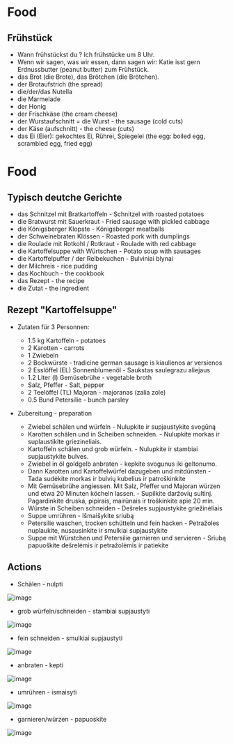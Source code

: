 # Food

## Frühstück

- Wann frühstückst du ? Ich frühstücke um 8 Uhr.
- Wenn wir sagen, was wir essen, dann sagen wir: Katie isst gern Erdnussbutter (peanut butter) zum Frühstück.
- das Brot (die Brote), das Brötchen (die Brötchen).
- der Brotaufstrich (the spread)
- die/der/das Nutella
- die Marmelade
- der Honig
- der Frischkäse (the cream cheese)
- der Wurstaufschnitt = die Wurst - the sausage (cold cuts)
- der Käse (aufschnitt) - the cheese (cuts)
- das Ei (Eier): gekochtes Ei, Rührei, Spiegelei (the egg: boiled egg, scrambled egg, fried egg) 

# Food

## Typisch deutche Gerichte

- das Schnitzel mit Bratkartoffeln - Schnitzel with roasted potatoes
- die Bratwurst mit Sauerkraut - Fried sausage with pickled cabbage
- die Königsberger Klopste - Königsberger meatballs
- der Schweinebraten Klössen - Roasted pork with dumplings
- die Roulade mit Rotkohl / Rotkraut - Roulade with red cabbage
- die Kartoffelsuppe with Würtschen - Potato soup with sausages
- die Kartoffelpuffer / der Relbekuchen - Bulviniai blynai
- der Milchreis - rice pudding
- das Kochbuch - the cookbook
- das Rezept - the recipe
- die Zutat - the ingredient

## Rezept "Kartoffelsuppe"

-   Zutaten für 3 Personnen:
    -  1.5 kg Kartoffeln - potatoes
    -  2 Karotten - carrots
    -  1 Zwiebeln
    -  2 Bockwürste - tradicine german sausage is kiaulienos ar versienos
    -  2 Esslöffel (EL) Sonnenblumenöl - Saukstas saulegrazu aliejaus
    -  1.2 Liter (l) Gemüsebrühe - vegetable broth
    -  Salz, Pfeffer - Salt, pepper
    -  2 Teelöffel (TL) Majoran - majoranas (zalia zole)
    -  0.5 Bund Petersilie - bunch parsley

-  Zubereitung - preparation
      -  Zwiebel schälen und würfeln - Nulupkite ir supjaustykite svogūną
      -  Karotten schälen und in Scheiben schneiden. - Nulupkite morkas ir suplaustikite griezineliais.
      -  Kartoffeln schälen und grob würfeln. - Nulupkite ir stambiai supjaustykite bulves.
      -  Zwiebel in öl goldgelb anbraten - kepkite svogunus iki geltonumo.
      -  Dann Karotten und Kartoffelwürfel dazugeben und mitdünsten - Tada sudėkite morkas ir bulvių kubelius ir patroškinkite
      -  Mit Gemüsebrühe angiessen. Mit Salz, Pfeffer und Majoran würzen und etwa 20 Minuten köcheln lassen. - Supilkite daržovių sultinį. Pagardinkite druska, pipirais, mairūnais ir troškinkite apie 20 min.
      -  Würste in Scheiben schneiden - Dešreles supjaustykite griežinėliais
      -  Suppe umrühren - Išmaišykite sriubą
      -  Petersilie waschen, trocken schütteln und fein hacken - Petražoles nuplaukite, nusausinkite ir smulkiai supjaustykite
      -  Suppe mit Würstchen und Petersilie garnieren und servieren - Sriubą papuoškite dešrelėmis ir petražolėmis ir patiekite

## Actions

- Schälen - nulpti

![image](https://github.com/petrasvestartas/german_language/assets/18013985/18b329d1-1da2-4de2-9f83-6cb30fae0cc9)

- grob würfeln/schneiden - stambiai supjaustyti

![image](https://github.com/petrasvestartas/german_language/assets/18013985/e1b62a40-6cf9-4b71-a10a-f631492bae7c)

- fein schneiden - smulkiai supjaustyti

![image](https://github.com/petrasvestartas/german_language/assets/18013985/4f30609c-3808-405f-8530-803237d67af6)

- anbraten - kepti

![image](https://github.com/petrasvestartas/german_language/assets/18013985/91d4c0b7-0c3f-4b22-bb4d-c94245266afc)

- umrühren - ismaisyti

![image](https://github.com/petrasvestartas/german_language/assets/18013985/4adf4228-9431-41ae-9409-b13f7015c80f)

- garnieren/würzen - papuoskite

![image](https://github.com/petrasvestartas/german_language/assets/18013985/0aa94ade-2ed1-4152-acfb-4e891be46144)





